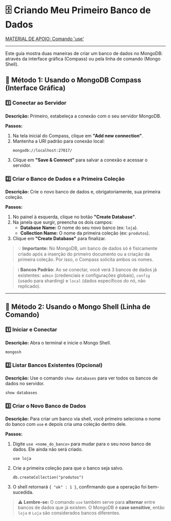 # 🗄️ Criando Meu Primeiro Banco de Dados

[MATERIAL DE APOIO: Comando 'use'](https://www.mongodb.com/docs/manual/reference/command/use/)

---

Este guia mostra duas maneiras de criar um banco de dados no MongoDB: através da interface gráfica (Compass) ou pela linha de comando (Mongo Shell).

## 🔹 Método 1: Usando o MongoDB Compass (Interface Gráfica)

### 1️⃣ Conectar ao Servidor
**Descrição:** Primeiro, estabeleça a conexão com o seu servidor MongoDB.

**Passos:**
1.  Na tela inicial do Compass, clique em **"Add new connection"**.
2.  Mantenha a URI padrão para conexão local:
    <pre><code>mongodb://localhost:27017/</code></pre>
3.  Clique em **"Save & Connect"** para salvar a conexão e acessar o servidor.

### 2️⃣ Criar o Banco de Dados e a Primeira Coleção
**Descrição:** Crie o novo banco de dados e, obrigatoriamente, sua primeira coleção.

**Passos:**
1.  No painel à esquerda, clique no botão **"Create Database"**.
2.  Na janela que surgir, preencha os dois campos:
    *   **Database Name:** O nome do seu novo banco (ex: `loja`).
    *   **Collection Name:** O nome da primeira coleção (ex: `produtos`).
3.  Clique em **"Create Database"** para finalizar.

> 💡 **Importante:** No MongoDB, um banco de dados só é fisicamente criado após a inserção do primeiro documento ou a criação da primeira coleção. Por isso, o Compass solicita ambos os nomes.

> ℹ️ **Bancos Padrão:** Ao se conectar, você verá 3 bancos de dados já existentes: `admin` (credenciais e configurações globais), `config` (usado para sharding) e `local` (dados específicos do nó, não replicado).

---

## 🔹 Método 2: Usando o Mongo Shell (Linha de Comando)

### 1️⃣ Iniciar e Conectar
**Descrição:** Abra o terminal e inicie o Mongo Shell.

<pre><code>mongosh</code></pre>

### 2️⃣ Listar Bancos Existentes (Opcional)
**Descrição:** Use o comando `show databases` para ver todos os bancos de dados no servidor.

<pre><code>show databases</code></pre>

### 3️⃣ Criar o Novo Banco de Dados
**Descrição:** Para criar um banco via shell, você primeiro seleciona o nome do banco com `use` e depois cria uma coleção dentro dele.

**Passos:**
1.  Digite `use <nome_do_banco>` para mudar para o seu novo banco de dados. Ele ainda não será criado.
    <pre><code>use loja</code></pre>
2.  Crie a primeira coleção para que o banco seja salvo.
    <pre><code>db.createCollection("produtos")</code></pre>
3.  O shell retornará `{ "ok" : 1 }`, confirmando que a operação foi bem-sucedida.

> ⚠️ **Lembre-se:** O comando `use` também serve para **alternar** entre bancos de dados que já existem. O MongoDB é **case sensitive**, então `loja` e `Loja` são considerados bancos diferentes.